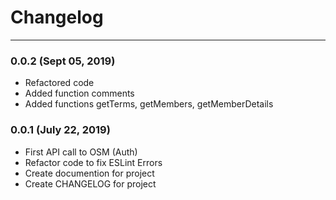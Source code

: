 # Changelog
---------

### 0.0.2 (Sept 05, 2019)
- Refactored code
- Added function comments
- Added functions getTerms, getMembers, getMemberDetails

### 0.0.1 (July 22, 2019)
- First API call to OSM (Auth)
- Refactor code to fix ESLint Errors
- Create documention for project
- Create CHANGELOG for project